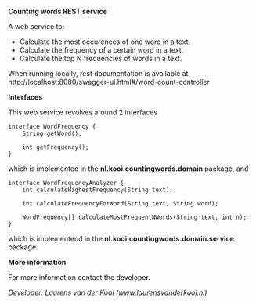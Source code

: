**Counting words REST service**


A web service to:
- Calculate the most occurences of one word in a text.
- Calculate the frequency of a certain word in a text.
- Calculate the top N frequencies of words in a text.

When running locally, rest documentation is available at
http://localhost:8080/swagger-ui.html#/word-count-controller

**Interfaces**

This web service revolves around 2 interfaces

```
interface WordFrequency {
    String getWord();

    int getFrequency();
}
```
which is implemented in the **nl.kooi.countingwords.domain** package, and

```
interface WordFrequencyAnalyzer {
    int calculateHighestFrequency(String text);

    int calculateFrequencyForWord(String text, String word);

    WordFrequency[] calculateMostFrequentNWords(String text, int n);
}
```

which is implementend in the **nl.kooi.countingwords.domain.service** package.

**More information**

For more information contact the developer.

_Developer: Laurens van der Kooi (www.laurensvanderkooi.nl)_